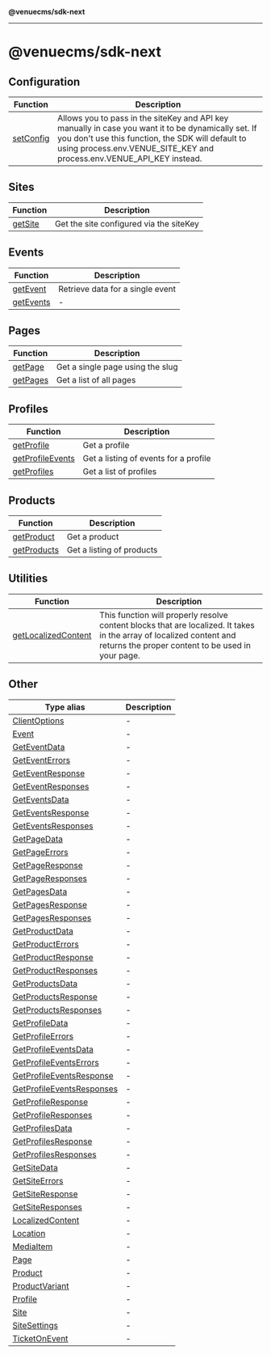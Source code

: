 **@venuecms/sdk-next**

***

# @venuecms/sdk-next

## Configuration

| Function | Description |
| ------ | ------ |
| [setConfig](functions/setConfig.md) | Allows you to pass in the siteKey and API key manually in case you want it to be dynamically set. If you don't use this function, the SDK will default to using process.env.VENUE_SITE_KEY and process.env.VENUE_API_KEY instead. |

## Sites

| Function | Description |
| ------ | ------ |
| [getSite](functions/getSite.md) | Get the site configured via the siteKey |

## Events

| Function | Description |
| ------ | ------ |
| [getEvent](functions/getEvent.md) | Retrieve data for a single event |
| [getEvents](functions/getEvents.md) | - |

## Pages

| Function | Description |
| ------ | ------ |
| [getPage](functions/getPage.md) | Get a single page using the slug |
| [getPages](functions/getPages.md) | Get a list of all pages |

## Profiles

| Function | Description |
| ------ | ------ |
| [getProfile](functions/getProfile.md) | Get a profile |
| [getProfileEvents](functions/getProfileEvents.md) | Get a listing of events for a profile |
| [getProfiles](functions/getProfiles.md) | Get a list of profiles |

## Products

| Function | Description |
| ------ | ------ |
| [getProduct](functions/getProduct.md) | Get a product |
| [getProducts](functions/getProducts.md) | Get a listing of products |

## Utilities

| Function | Description |
| ------ | ------ |
| [getLocalizedContent](functions/getLocalizedContent.md) | This function will properly resolve content blocks that are localized. It takes in the array of localized content and returns the proper content to be used in your page. |

## Other

| Type alias | Description |
| ------ | ------ |
| [ClientOptions](type-aliases/ClientOptions.md) | - |
| [Event](type-aliases/Event.md) | - |
| [GetEventData](type-aliases/GetEventData.md) | - |
| [GetEventErrors](type-aliases/GetEventErrors.md) | - |
| [GetEventResponse](type-aliases/GetEventResponse.md) | - |
| [GetEventResponses](type-aliases/GetEventResponses.md) | - |
| [GetEventsData](type-aliases/GetEventsData.md) | - |
| [GetEventsResponse](type-aliases/GetEventsResponse.md) | - |
| [GetEventsResponses](type-aliases/GetEventsResponses.md) | - |
| [GetPageData](type-aliases/GetPageData.md) | - |
| [GetPageErrors](type-aliases/GetPageErrors.md) | - |
| [GetPageResponse](type-aliases/GetPageResponse.md) | - |
| [GetPageResponses](type-aliases/GetPageResponses.md) | - |
| [GetPagesData](type-aliases/GetPagesData.md) | - |
| [GetPagesResponse](type-aliases/GetPagesResponse.md) | - |
| [GetPagesResponses](type-aliases/GetPagesResponses.md) | - |
| [GetProductData](type-aliases/GetProductData.md) | - |
| [GetProductErrors](type-aliases/GetProductErrors.md) | - |
| [GetProductResponse](type-aliases/GetProductResponse.md) | - |
| [GetProductResponses](type-aliases/GetProductResponses.md) | - |
| [GetProductsData](type-aliases/GetProductsData.md) | - |
| [GetProductsResponse](type-aliases/GetProductsResponse.md) | - |
| [GetProductsResponses](type-aliases/GetProductsResponses.md) | - |
| [GetProfileData](type-aliases/GetProfileData.md) | - |
| [GetProfileErrors](type-aliases/GetProfileErrors.md) | - |
| [GetProfileEventsData](type-aliases/GetProfileEventsData.md) | - |
| [GetProfileEventsErrors](type-aliases/GetProfileEventsErrors.md) | - |
| [GetProfileEventsResponse](type-aliases/GetProfileEventsResponse.md) | - |
| [GetProfileEventsResponses](type-aliases/GetProfileEventsResponses.md) | - |
| [GetProfileResponse](type-aliases/GetProfileResponse.md) | - |
| [GetProfileResponses](type-aliases/GetProfileResponses.md) | - |
| [GetProfilesData](type-aliases/GetProfilesData.md) | - |
| [GetProfilesResponse](type-aliases/GetProfilesResponse.md) | - |
| [GetProfilesResponses](type-aliases/GetProfilesResponses.md) | - |
| [GetSiteData](type-aliases/GetSiteData.md) | - |
| [GetSiteErrors](type-aliases/GetSiteErrors.md) | - |
| [GetSiteResponse](type-aliases/GetSiteResponse.md) | - |
| [GetSiteResponses](type-aliases/GetSiteResponses.md) | - |
| [LocalizedContent](type-aliases/LocalizedContent.md) | - |
| [Location](type-aliases/Location.md) | - |
| [MediaItem](type-aliases/MediaItem.md) | - |
| [Page](type-aliases/Page.md) | - |
| [Product](type-aliases/Product.md) | - |
| [ProductVariant](type-aliases/ProductVariant.md) | - |
| [Profile](type-aliases/Profile.md) | - |
| [Site](type-aliases/Site.md) | - |
| [SiteSettings](type-aliases/SiteSettings.md) | - |
| [TicketOnEvent](type-aliases/TicketOnEvent.md) | - |

